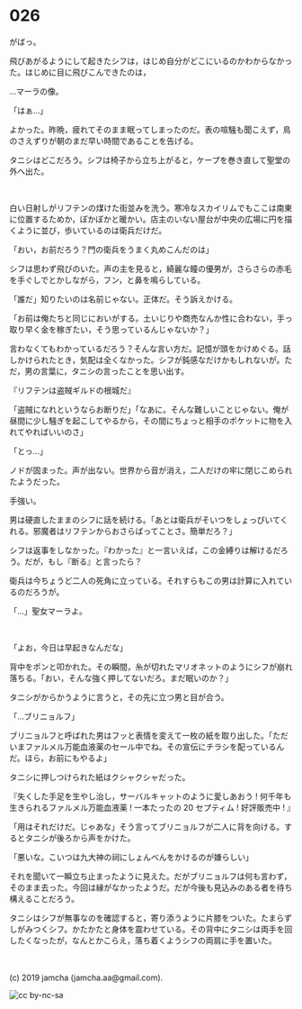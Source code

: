 

# 026

がばっ。

飛びあがるようにして起きたシフは，はじめ自分がどこにいるのかわからなかった。はじめに目に飛びこんできたのは，

…マーラの像。

「はぁ…」

よかった。昨晩，疲れてそのまま眠ってしまったのだ。表の喧騒も聞こえず，鳥のさえずりが朝のまだ早い時間であることを告げる。

タニシはどこだろう。シフは椅子から立ち上がると，ケープを巻き直して聖堂の外へ出た。

<br>

白い日射しがリフテンの煤けた街並みを洗う。寒冷なスカイリムでもここは南東に位置するためか，ぽかぽかと暖かい。店主のいない屋台が中央の広場に円を描くように並び，歩いているのは衛兵だけだ。

「おい，お前だろう？門の衛兵をうまく丸めこんだのは」

シフは思わず飛びのいた。声の主を見ると，綺麗な瞳の優男が，さらさらの赤毛を手ぐしでとかしながら，フン，と鼻を鳴らしている。

「誰だ」知りたいのは名前じゃない。正体だ。そう訴えかける。

「お前は俺たちと同じにおいがする。土いじりや商売なんか性に合わない，手っ取り早く金を稼ぎたい，そう思っているんじゃないか？」

言わなくてもわかっているだろう？そんな言い方だ。記憶が頭をかけめぐる。話しかけられたとき，気配は全くなかった。シフが鈍感なだけかもしれないが。ただ，男の言葉に，タニシの言ったことを思い出す。

『リフテンは盗賊ギルドの根城だ』

「盗賊になれというならお断りだ」「なあに。そんな難しいことじゃない。俺が昼間に少し騒ぎを起こしてやるから，その間にちょっと相手のポケットに物を入れてやればいいのさ」

「とっ…」

ノドが固まった。声が出ない。世界から音が消え，二人だけの牢に閉じこめられたようだった。

手強い。

男は硬直したままのシフに話を続ける。「あとは衛兵がそいつをしょっぴいてくれる。邪魔者はリフテンからおさらばってことさ。簡単だろ？」

シフは返事をしなかった。『わかった』と一言いえば，この金縛りは解けるだろう。だが，もし『断る』と言ったら？

衛兵は今ちょうど二人の死角に立っている。それすらもこの男は計算に入れているのだろうが。

「…」聖女マーラよ。

<br>

「よお，今日は早起きなんだな」

背中をポンと叩かれた。その瞬間，糸が切れたマリオネットのようにシフが崩れ落ちる。「おい，そんな強く押してないだろ。まだ眠いのか？」

タニシがからかうように言うと，その先に立つ男と目が合う。

「…ブリニョルフ」

ブリニョルフと呼ばれた男はフッと表情を変えて一枚の紙を取り出した。「ただいまファルメル万能血液薬のセール中でね。その宣伝にチラシを配っているんだ。ほら，お前にもやるよ」

タニシに押しつけられた紙はクシャクシャだった。

『失くした手足を生やし治し，サーバルキャットのように愛しあおう !
何千年も生きられるファルメル万能血液薬 ! 
一本たったの 20 セプティム ! 好評販売中 ! 』

「用はそれだけだ。じゃあな」そう言ってブリニョルフが二人に背を向ける。するとタニシが後ろから声をかけた。

「悪いな。こいつは九大神の祠にしょんべんをかけるのが嫌らしい」

それを聞いて一瞬立ち止まったように見えた。だがブリニョルフは何も言わず，そのまま去った。今回は縁がなかったようだ。だが今後も見込みのある者を待ち構えることだろう。

タニシはシフが無事なのを確認すると，寄り添うように片膝をついた。たまらずしがみつくシフ。かたかたと身体を震わせている。その背中にタニシは両手を回したくなったが，なんとかこらえ，落ち着くようシフの両肩に手を置いた。

<br>
<br>
(c) 2019 jamcha (jamcha.aa@gmail.com).

![cc by-nc-sa](https://i.creativecommons.org/l/by-nc-sa/4.0/88x31.png)

